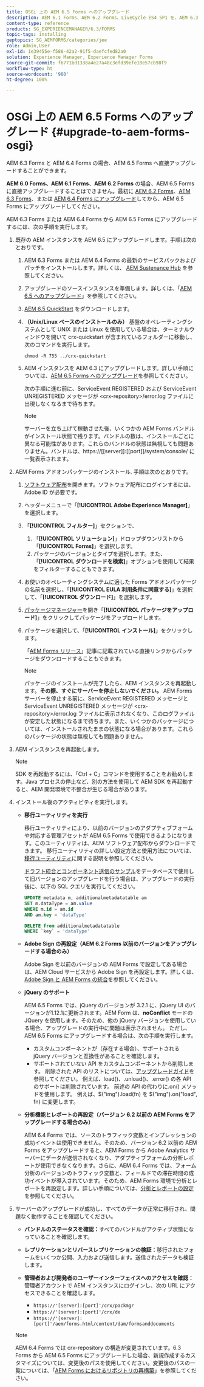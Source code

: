 ```yaml
---
title: OSGi 上の AEM 6.5 Forms へのアップグレード
description: AEM 6.1 Forms、AEM 6.2 Forms、LiveCycle ES4 SP1 を、AEM 6.3 Forms に直接アップグレードすることができます。
content-type: reference
products: SG_EXPERIENCEMANAGER/6.3/FORMS
topic-tags: installing
geptopics: SG_AEMFORMS/categories/jee
role: Admin,User
exl-id: 1e39455e-f588-42a2-91f5-daefcfed82a0
solution: Experience Manager, Experience Manager Forms
source-git-commit: f6771bd1338a4e27a48c3efd39efe18e57cb98f9
workflow-type: ht
source-wordcount: '980'
ht-degree: 100%

---
```


# OSGi 上の AEM 6.5 Forms へのアップグレード {#upgrade-to-aem-forms-osgi}

AEM 6.3 Forms と AEM 6.4 Forms の場合、AEM 6.5 Forms へ直接アップグレードすることができます。

 **AEM 6.0 Forms、AEM 6.1 Forms**、**AEM 6.2 Forms** の場合、AEM 6.5 Forms に直接アップグレードすることはできません。最初に [AEM 6.2 Forms](https://helpx.adobe.com/jp/experience-manager/6-2/forms/using/upgrade.html)、[AEM 6.3 Forms](https://helpx.adobe.com/jp/experience-manager/6-3/forms/using/upgrade.html)、または [AEM 6.4 Forms にアップグレード](/help/forms/using/upgrade.md)してから、AEM 6.5 Forms にアップグレードしてください。

AEM 6.3 Forms または AEM 6.4 Forms から AEM 6.5 Forms にアップグレードするには、次の手順を実行します。

1. 既存の AEM インスタンスを AEM 6.5 にアップグレードします。手順は次のとおりです。

   1. AEM 6.3 Forms または AEM 6.4 Forms の最新のサービスパックおよびパッチをインストールします。詳しくは、 [AEM Sustenance Hub](https://helpx.adobe.com/jp/experience-manager/aem-releases-updates.html) を参照してください。
   1. アップグレードのソースインスタンスを準備します。詳しくは、「[AEM 6.5 へのアップグレード](/help/sites-deploying/upgrade.md)」を参照してください。
   1. [AEM 6.5 QuickStart](/help/sites-deploying/deploy.md#getting%20the%20software) をダウンロードします。
   1. **（Unix/Linux ベースのインストールのみ）** 基盤のオペレーティングシステムとして UNIX または Linux を使用している場合は、ターミナルウィンドウを開いて crx-quickstart が含まれているフォルダーに移動し、次のコマンドを実行します。

      `chmod -R 755 ../crx-quickstart`

   1. AEM インスタンスを AEM 6.3 にアップグレードします。詳しい手順については、[AEM 6.5 Forms へのアップグレード](/help/sites-deploying/upgrade.md)を参照してください。

      次の手順に進む前に、ServiceEvent REGISTERED および ServiceEvent UNREGISTERED メッセージが &lt;crx-repository>/error.log ファイルに出現しなくなるまで待ちます。

      >[!NOTE]
      >
      >サーバーを立ち上げて稼動させた後、いくつかの AEM Forms バンドルがインストール状態で残ります。バンドルの数は、インストールごとに異なる可能性があります。これらのバンドルの状態は無視しても問題ありません。バンドルは、https://[[server]]:[[port]]/system/console/ に一覧表示されます。

1. AEM Forms アドオンパッケージのインストール. 手順は次のとおりです。

   1. [ソフトウェア配布](https://experience.adobe.com/downloads)を開きます。ソフトウェア配布にログインするには、Adobe ID が必要です。
   1. ヘッダーメニューで「**[!UICONTROL Adobe Experience Manager]**」を選択します。
   1. 「**[!UICONTROL フィルター]**」セクションで、
      1. 「**[!UICONTROL ソリューション]**」ドロップダウンリストから「**[!UICONTROL Forms]**」を選択します。
      1. パッケージのバージョンとタイプを選択します。また、「**[!UICONTROL ダウンロードを検索]**」オプションを使用して結果をフィルターすることもできます。
   1. お使いのオペレーティングシステムに適した Forms アドオンパッケージの名前を選択し、「**[!UICONTROL EULA 利用条件に同意する]**」を選択して、「**[!UICONTROL ダウンロード]**」を選択します。
   1. [パッケージマネージャー](https://experienceleague.adobe.com/docs/experience-manager-65/administering/contentmanagement/package-manager.html?lang=ja)を開き「**[!UICONTROL パッケージをアップロード]**」をクリックしてパッケージをアップロードします。
   1. パッケージを選択して、「**[!UICONTROL インストール]**」をクリックします。

      「[AEM Forms リリース](https://helpx.adobe.com/jp/aem-forms/kb/aem-forms-releases.html)」記事に記載されている直接リンクからパッケージをダウンロードすることもできます。

      >[!NOTE]
      >
      >パッケージのインストールが完了したら、AEM インスタンスを再起動します。**その際、すぐにサーバーを停止しないでください。** AEM Forms サーバーを停止する前に、ServiceEvent REGISTERED メッセージと ServiceEvent UNREGISTERED メッセージが &lt;crx-repository>/error.log ファイルに表示されなくなり、このログファイルが安定した状態になるまで待ちます。また、いくつかのパッケージについては、インストールされたままの状態になる場合があります。これらのパッケージの状態は無視しても問題ありません。

1. AEM インスタンスを再起動します。

   >[!NOTE]
   >
   SDK を再起動するには、「Ctrl + C」コマンドを使用することをお勧めします。Java プロセスの停止など、別の方法を使用して AEM SDK を再起動すると、AEM 開発環境で不整合が生じる場合があります。

1. インストール後のアクティビティを実行します。

   * **移行ユーティリティを実行**

     移行ユーティリティにより、以前のバージョンのアダプティブフォームや対応する管理アセットが AEM 6.5 Forms で使用できるようになります。このユーティリティは、AEM ソフトウェア配布からダウンロードできます。 移行ユーティリティの詳しい設定方法と使用方法については、[移行ユーティリティ](../../forms/using/migration-utility.md)に関する説明を参照してください。

     [ドラフト統合とコンポーネント送信のサンプル](https://helpx.adobe.com/jp/experience-manager/6-3/forms/using/integrate-draft-submission-database.html)をデータベースで使用して旧バージョンのアップグレードを行う場合は、アップグレードの実行後に、以下の SQL クエリを実行してください。

     ```sql
     UPDATE metadata m, additionalmetadatatable am
     SET m.dataType = am.value
     WHERE m.id = am.id
     AND am.key = 'dataType'
     ```

     ```sql
     DELETE from additionalmetadatatable
     WHERE `key` = 'dataType'
     ```

   * **Adobe Sign の再設定（AEM 6.2 Forms 以前のバージョンをアップグレードする場合のみ）**

     Adobe Sign を以前のバージョンの AEM Forms で設定してある場合は、AEM Cloud サービスから Adobe Sign を再設定します。詳しくは、[Adobe Sign と AEM Forms の統合](../../forms/using/adobe-sign-integration-adaptive-forms.md)を参照してください。

   * **jQuery のサポート**

     AEM 6.5 Forms では、jQuery のバージョンが 3.2.1 に、jQuery UI のバージョンが1.12.1に更新されます。AEM Form は、**noConflict** モードの JQuery を使用します。そのため、他の jQuery バージョンを使用している場合、アップグレードの実行中に問題は表示されません。 ただし、AEM 6.5 Forms にアップグレードする場合は、次の手順を実行します。

      * カスタムコンポーネントが（存在する場合）、サポートされる jQuery バージョンと互換性があることを確認します。
      * サポートされていない API をカスタムコンポーネントから削除します。 削除された API のリストについては、[アップグレードガイド](https://jquery.com/upgrade-guide/3.0/)を参照してください。 例えば、load()、.unload()、.error() の各 API のサポートは削除されています。 前述の API の代わりに.on() メソッドを使用します。 例えば、$(&quot;img&quot;).load(fn) を $(&quot;img&quot;).on(&quot;load&quot;, fn) に変更します。

   * **分析機能とレポートの再設定（バージョン 6.2 以前の AEM Forms をアップグレードする場合のみ）** 

     AEM 6.4 Forms では、ソースのトラフィック変数とインプレッションの成功イベントは使用できません。そのため、バージョン 6.2 以前の AEM Forms をアップグレードすると、AEM Forms から Adobe Analytics サーバーにデータが送信されなくなり、アダプティブフォームの分析レポートが使用できなくなります。さらに、AEM 6.4 Forms では、フォーム分析のバージョンのトラフィック変数と、フィールドでの滞在時間の成功イベントが導入されています。そのため、AEM Forms 環境で分析とレポートを再設定します。詳しい手順については、[分析とレポートの設定](../../forms/using/configure-analytics-forms-documents.md)を参照してください。

1. サーバーのアップグレードが成功し、すべてのデータが正常に移行され、問題なく動作することを確認してください。

   * **バンドルのステータスを確認：**&#x200B;すべてのバンドルがアクティブ状態になっていることを確認します。
   * **レプリケーションとリバースレプリケーションの検証：**&#x200B;移行されたフォームをいくつか公開、入力および送信します。送信されたデータも検証します。
   * **管理者および開発者のユーザーインターフェイスへのアクセスを確認：**&#x200B;管理者アカウントで AEM インスタンスにログインし、次の URL にアクセスできることを確認します。

      * `https://'[server]:[port]'/crx/packmgr`
      * `https://'[server]:[port]'/crx/de`
      * `https://'[server]:[port]'/aem/forms.html/content/dam/formsanddocuments`

   >[!NOTE]
   >
   AEM 6.4 Forms では crx-repository の構造が変更されています。6.3 Forms から AEM 6.5 Forms にアップグレードした場合、新規作成するカスタマイズについては、変更後のパスを使用してください。変更後のパスの一覧については、「[AEM Forms におけるリポジトリの再構築](/help/sites-deploying/forms-repository-restructuring-in-aem-6-5.md)」を参照してください。
